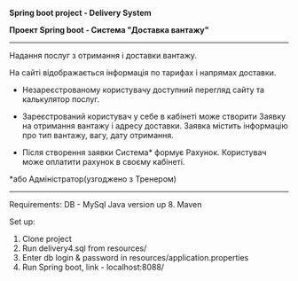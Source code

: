 **Spring boot project - Delivery System**

**Проект Spring boot - Система "Доставка вантажу"**

---------------------------------------------------------------------
Надання послуг з отримання і доставки вантажу.

На сайті відображається інформація по тарифах і напрямах доставки.

- Незареєстрованому користувачу доступний перегляд сайту та калькулятор послуг.

- Зареєстрований користувач у себе в кабінеті може створити Заявку на отримання
вантажу і адресу доставки. Заявка містить інформацію про тип вантажу, вагу,
дату отримання.

- Після створення заявки Система* формує Рахунок. Користувач може оплатити рахунок
в своєму кабінеті.

*або Адміністратор(узгоджено з Тренером)

---------------------------------------------------------------------
Requirements:
DB - MySql
Java version up 8.
Maven

Set up:
1. Clone project
2. Run delivery4.sql from resources/
3. Enter db login & password in resources/application.properties
4. Run Spring boot, link - localhost:8088/